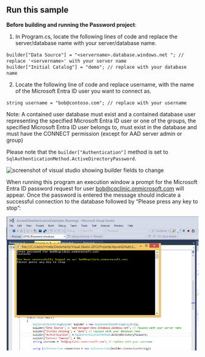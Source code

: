 ## Run this sample

**Before building and running the Password project**:
1.	In Program.cs, locate the following lines of code and replace the server/database name with your server/database name.
```
builder["Data Source"] = "<servername>.database.windows.net "; // replace '<servername>' with your server name
builder["Initial Catalog"] = "demo"; // replace with your database name
```
2.	Locate the following line of code and replace username, with the name of the Microsoft Entra ID user you want to connect as.
```
string username = "bob@contoso.com"; // replace with your username
```
Note: A contained user database must exist and a contained database user representing the specified Microsoft Entra ID user or one of the groups, the specified Microsoft Entra ID user belongs to, must exist in the database and must have the CONNECT permission (except for AAD server admin or group)

Please note that the `builder["Authentication"]` method is set to `SqlAuthenticationMethod.ActiveDirectoryPassword`.

![screenshot of visual studio showing builder fields to change](../img/vs-authentication-method-password.png)

When running this program an execution window a prompt for the Microsoft Entra ID password request for user bob@cqclinic.onmicrosoft.com will appear. Once the password is entered the message should indicate a successful connection to the database followed by “Please press any key to stop”:

![screenshot of application after successful authentication- "press any key to stop"](../img/pwd-press-any-key-to-stop.png)
